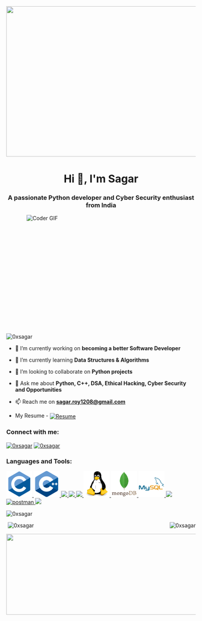 <img height=400 width=1020 src="https://github.com/Anmol-Baranwal/Cool-GIFs-For-GitHub/assets/74038190/c288471c-be67-4fbb-af44-1c63ee9ed280" />
<h1 align="center">Hi 👋, I'm Sagar</h1>
<h3 align="center">A passionate Python developer and Cyber Security enthusiast from India</h3>

<img align="right" alt="Coder GIF" height=315 width=450 src="https://user-images.githubusercontent.com/74038190/238353480-219bcc70-f5dc-466b-9a60-29653d8e8433.gif" />

<p align="left"> <img src="https://komarev.com/ghpvc/?username=0xsagar&label=Profile%20views&color=0e75b6&style=flat" alt="0xsagar" /> </p>

- 🔭 I’m currently working on **becoming a better Software Developer**

- 🌱 I’m currently learning **Data Structures & Algorithms**

- 👯 I’m looking to collaborate on **Python projects**

- 💬 Ask me about **Python, C++, DSA, Ethical Hacking, Cyber Security and Opportunities**

- 📫 Reach me on **sagar.roy1208@gmail.com**

- My Resume -   <a href="https://drive.google.com/file/d/19J1ubuYWwZYQptzusxCLAM0vb_kDy6FG/view?usp=sharing" target="blank"><img align="center" src="https://user-images.githubusercontent.com/74038190/216122069-5b8169d7-1d8e-4a13-b245-a8e4176c99f8.png" alt="Resume" height="40" width="40" /></a>


<h3 align="left">Connect with me:</h3>
<p align="left">
<a href="https://linkedin.com/in/0xsagar" target="blank"><img align="center" src="https://raw.githubusercontent.com/rahuldkjain/github-profile-readme-generator/master/src/images/icons/Social/linked-in-alt.svg" alt="0xsagar" height="30" width="40" /></a>
<a href="https://www.leetcode.com/0xsagar" target="blank"><img align="center" src="https://raw.githubusercontent.com/rahuldkjain/github-profile-readme-generator/master/src/images/icons/Social/leet-code.svg" alt="0xsagar" height="30" width="40" /></a>
</p>

<h3 align="left">Languages and Tools:</h3>
<p align="left"> <a href="https://www.cprogramming.com/" target="_blank" rel="noreferrer"> <img src="https://raw.githubusercontent.com/devicons/devicon/master/icons/c/c-original.svg" alt="c" width="69" height="69"/> </a> <a href="https://www.w3schools.com/cpp/" target="_blank" rel="noreferrer"> <img src="https://raw.githubusercontent.com/devicons/devicon/master/icons/cplusplus/cplusplus-original.svg" alt="cplusplus" width="69" height="69"/> </a> <a href="https://www.w3schools.com/css/" target="_blank" rel="noreferrer"> <img src="https://github.com/Anmol-Baranwal/Cool-GIFs-For-GitHub/assets/74038190/67f477ed-6624-42da-99f0-1a7b1a16eecb" width="69"> </a> <a href="https://git-scm.com/" target="_blank" rel="noreferrer"> <img src="https://user-images.githubusercontent.com/74038190/212257468-1e9a91f1-b626-4baa-b15d-5c385dfa7ed2.gif" width="69"> </a> <a href="https://www.w3.org/html/" target="_blank" rel="noreferrer"> <img src="https://github.com/Anmol-Baranwal/Cool-GIFs-For-GitHub/assets/74038190/29fd6286-4e7b-4d6c-818f-c4765d5e39a9" width="69"> </a> <a href="https://www.linux.org/" target="_blank" rel="noreferrer"> <img src="https://raw.githubusercontent.com/devicons/devicon/master/icons/linux/linux-original.svg" alt="linux" width="69" height="69"/> </a> <a href="https://www.mongodb.com/" target="_blank" rel="noreferrer"> <img src="https://raw.githubusercontent.com/devicons/devicon/master/icons/mongodb/mongodb-original-wordmark.svg" alt="mongodb" width="69" height="69"/> </a> <a href="https://www.mysql.com/" target="_blank" rel="noreferrer"> <img src="https://raw.githubusercontent.com/devicons/devicon/master/icons/mysql/mysql-original-wordmark.svg" alt="mysql" width="69" height="69"/> </a> <a href="https://nodejs.org" target="_blank" rel="noreferrer"> <img src="https://user-images.githubusercontent.com/74038190/212257460-738ff738-247f-4445-a718-cdd0ca76e2db.gif" width="69"> </a> <a href="https://postman.com" target="_blank" rel="noreferrer"> <img src="https://www.vectorlogo.zone/logos/getpostman/getpostman-icon.svg" alt="postman" width="69" height="69"/> </a> <a href="https://www.python.org" target="_blank" rel="noreferrer"> <img src="https://user-images.githubusercontent.com/74038190/212257472-08e52665-c503-4bd9-aa20-f5a4dae769b5.gif" width="69"> </a> </p>

<p><img src="https://github-readme-stats.vercel.app/api/top-langs?username=0xsagar&show_icons=true&locale=en&layout=compact" alt="0xsagar" /></p>

<p>&nbsp;<img src="https://github-readme-stats.vercel.app/api?username=0xsagar&show_icons=true&locale=en" alt="0xsagar" /> <img align="right" src="https://github-readme-streak-stats.herokuapp.com/?user=0xsagar&" alt="0xsagar" /> </p>

<img height=215 width=1020 src="https://github.com/Anmol-Baranwal/Cool-GIFs-For-GitHub/assets/74038190/d48893bd-0757-481c-8d7e-ba3e163feae7" />

[comment]: <> (Source: https://github.com/Anmol-Baranwal/Cool-GIFs-For-GitHub/blob/main/README.md)
